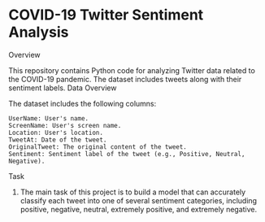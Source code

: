 # COVID-19 Twitter Sentiment Analysis
Overview

This repository contains Python code for analyzing Twitter data related to the COVID-19 pandemic. The dataset includes tweets along with their sentiment labels.
Data Overview

The dataset includes the following columns:

    UserName: User's name.
    ScreenName: User's screen name.
    Location: User's location.
    TweetAt: Date of the tweet.
    OriginalTweet: The original content of the tweet.
    Sentiment: Sentiment label of the tweet (e.g., Positive, Neutral, Negative).

Task

1. The main task of this project is to build a model that can accurately classify each tweet into one of several sentiment categories, including positive, negative, neutral, extremely positive, and extremely negative.
